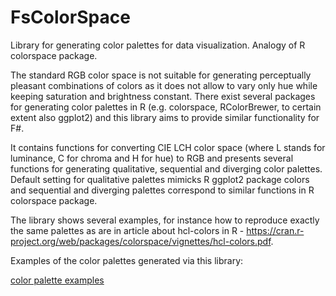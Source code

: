 # FsColorSpace
Library for generating color palettes for data visualization. Analogy of R colorspace package.

The standard RGB color space is not suitable for generating perceptually pleasant combinations of colors as it does not allow to vary only hue while keeping saturation and brightness constant. There exist several packages for generating color palettes in R (e.g. colorspace, RColorBrewer, to certain extent also ggplot2) and this library aims to provide similar functionality for F#.

It contains functions for converting CIE LCH color space (where L stands for luminance, C for chroma and H for hue) to RGB and presents several functions for generating qualitative, sequential and diverging color palettes. Default setting for qualitative palettes mimicks R ggplot2 package colors and sequential and diverging palettes correspond to similar functions in R colorspace package.

The library shows several examples, for instance how to reproduce exactly the same palettes as are in article about hcl-colors in R - https://cran.r-project.org/web/packages/colorspace/vignettes/hcl-colors.pdf.

Examples of the color palettes generated via this library:

[color palette examples](examples.png)
